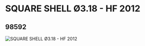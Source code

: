 # SQUARE SHELL Ø3.18 - HF 2012
## 98592
![SQUARE SHELL Ø3.18 - HF 2012](https://lc-www-live-s.legocdn.com/media/bricks/5/2/4667120.jpg)